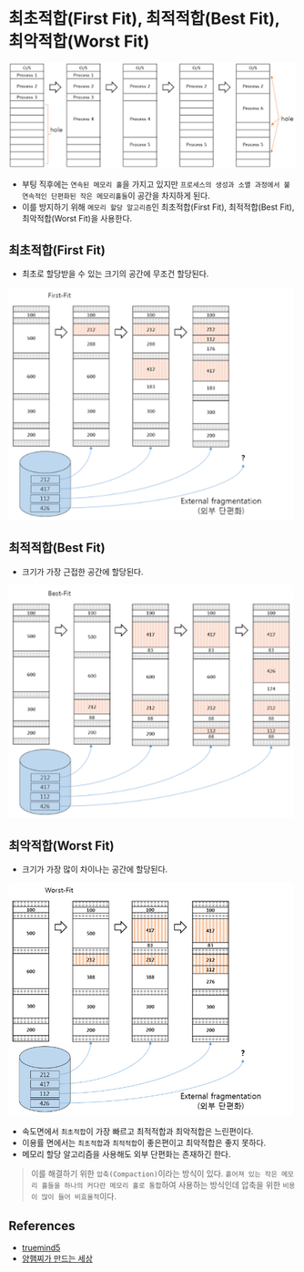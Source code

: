 # 최초적합(First Fit), 최적적합(Best Fit), 최악적합(Worst Fit)

<img src="../img/연속%20메모리%20할당.png" width=600>

* 부팅 직후에는 `연속된 메모리 홀`을 가지고 있지만 `프로세스의 생성과 소멸 과정에서 불연속적인 단편화된 작은 메모리홀들`이 공간을 차지하게 된다.
* 이를 방지하기 위해 `메모리 할당 알고리즘`인 최초적합(First Fit), 최적적합(Best Fit), 최악적합(Worst Fit)을 사용한다.

## 최초적합(First Fit)
* 최초로 할당받을 수 있는 크기의 공간에 무조건 할당된다.
<img src="../img/FirstFit.png" width=500>   


## 최적적합(Best Fit)
* 크기가 가장 근접한 공간에 할당된다.
<img src="../img/BestFit.png" width=500>


## 최악적합(Worst Fit)
* 크기가 가장 많이 차이나는 공간에 할당된다.
<img src="../img/WorstFit.png" width=500>

* 속도면에서 `최초적합`이 가장 빠르고 최적적합과 최악적합은 느린편이다.
* 이용률 면에서는 `최초적합`과 `최적적합`이 좋은편이고 최악적합은 좋지 못하다.
* 메모리 할당 알고리즘을 사용해도 외부 단편화는 존재하긴 한다.

> 이를 해결하기 위한 `압축(Compaction)`이라는 방식이 있다. `흩어져 있는 작은 메모리 홀들을 하나의 커다란 메모리 홀로 통합`하여 사용하는 방식인데 압축을 위한 `비용이 많이 들어 비효율적`이다.


## References
* [truemind5](https://truemind5.blogspot.com/2017/05/14-1.html)
* [양햄찌가 만드는 세상](https://jhnyang.tistory.com/284?category=815411)